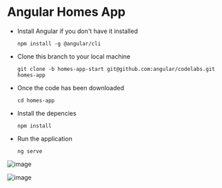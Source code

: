 # Angular Homes App
- Install Angular if you don't have it installed

  `npm install -g @angular/cli`

- Clone this branch to your local machine

  `git clone -b homes-app-start git@github.com:angular/codelabs.git homes-app`

- Once the code has been downloaded

  `cd homes-app`

- Install the depencies

  `npm install` 

- Run the application 

  `ng serve`

![image](https://github.com/anmolkhandel/homes-app/assets/166121811/bec254b2-a76e-48d6-b0ce-80ada6ab5d37)

![image](https://github.com/anmolkhandel/homes-app/assets/166121811/dc59d1e6-f0bf-4317-9388-11093a13c6d6)

